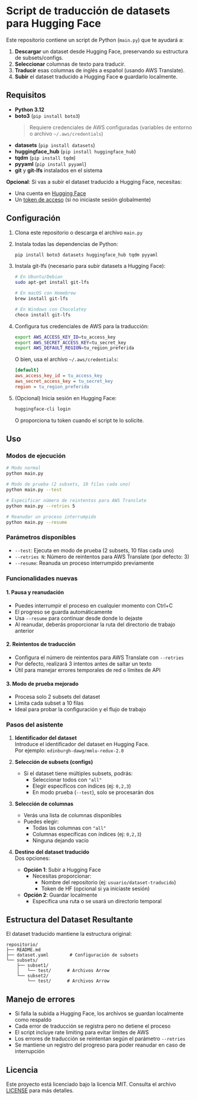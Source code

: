 # Script de traducción de datasets para Hugging Face

Este repositorio contiene un script de Python (`main.py`) que te ayudará a:

1. **Descargar** un dataset desde Hugging Face, preservando su estructura de subsets/configs.
2. **Seleccionar** columnas de texto para traducir.
3. **Traducir** esas columnas de inglés a español (usando AWS Translate).
4. **Subir** el dataset traducido a Hugging Face **o** guardarlo localmente.

## Requisitos

- **Python 3.12**
- **boto3** (`pip install boto3`)  
  > Requiere credenciales de AWS configuradas (variables de entorno o archivo `~/.aws/credentials`)
- **datasets** (`pip install datasets`)
- **huggingface_hub** (`pip install huggingface_hub`)
- **tqdm** (`pip install tqdm`)
- **pyyaml** (`pip install pyyaml`)
- **git** y **git-lfs** instalados en el sistema

**Opcional**: Si vas a subir el dataset traducido a Hugging Face, necesitas:
- Una cuenta en [Hugging Face](https://huggingface.co)
- Un [token de acceso](https://huggingface.co/settings/tokens) (si no iniciaste sesión globalmente)

## Configuración

1. Clona este repositorio o descarga el archivo `main.py`

2. Instala todas las dependencias de Python:
   ```bash
   pip install boto3 datasets huggingface_hub tqdm pyyaml
   ```

3. Instala git-lfs (necesario para subir datasets a Hugging Face):
   ```bash
   # En Ubuntu/Debian
   sudo apt-get install git-lfs

   # En macOS con Homebrew
   brew install git-lfs

   # En Windows con Chocolatey
   choco install git-lfs
   ```

4. Configura tus credenciales de AWS para la traducción:
   ```bash
   export AWS_ACCESS_KEY_ID=tu_access_key
   export AWS_SECRET_ACCESS_KEY=tu_secret_key
   export AWS_DEFAULT_REGION=tu_region_preferida
   ```
   O bien, usa el archivo `~/.aws/credentials`:
   ```ini
   [default]
   aws_access_key_id = tu_access_key
   aws_secret_access_key = tu_secret_key
   region = tu_region_preferida
   ```

5. (Opcional) Inicia sesión en Hugging Face:
   ```bash
   huggingface-cli login
   ```
   O proporciona tu token cuando el script te lo solicite.

## Uso

### Modos de ejecución
```bash
# Modo normal
python main.py

# Modo de prueba (2 subsets, 10 filas cada uno)
python main.py --test

# Especificar número de reintentos para AWS Translate
python main.py --retries 5

# Reanudar un proceso interrumpido
python main.py --resume
```

### Parámetros disponibles
- `--test`: Ejecuta en modo de prueba (2 subsets, 10 filas cada uno)
- `--retries N`: Número de reintentos para AWS Translate (por defecto: 3)
- `--resume`: Reanuda un proceso interrumpido previamente

### Funcionalidades nuevas

#### 1. Pausa y reanudación
- Puedes interrumpir el proceso en cualquier momento con Ctrl+C
- El progreso se guarda automáticamente
- Usa `--resume` para continuar desde donde lo dejaste
- Al reanudar, deberás proporcionar la ruta del directorio de trabajo anterior

#### 2. Reintentos de traducción
- Configura el número de reintentos para AWS Translate con `--retries`
- Por defecto, realizará 3 intentos antes de saltar un texto
- Útil para manejar errores temporales de red o límites de API

#### 3. Modo de prueba mejorado
- Procesa solo 2 subsets del dataset
- Limita cada subset a 10 filas
- Ideal para probar la configuración y el flujo de trabajo

### Pasos del asistente

1. **Identificador del dataset**  
   Introduce el identificador del dataset en Hugging Face.  
   Por ejemplo: `edinburgh-dawg/mmlu-redux-2.0`

2. **Selección de subsets (configs)**  
   - Si el dataset tiene múltiples subsets, podrás:
     - Seleccionar todos con `"all"`
     - Elegir específicos con índices (ej: `0,2,3`)
     - En modo prueba (`--test`), solo se procesarán dos

3. **Selección de columnas**  
   - Verás una lista de columnas disponibles
   - Puedes elegir:
     - Todas las columnas con `"all"`
     - Columnas específicas con índices (ej: `0,2,3`)
     - Ninguna dejando vacío

4. **Destino del dataset traducido**  
   Dos opciones:
   - **Opción 1**: Subir a Hugging Face
     - Necesitas proporcionar:
       - Nombre del repositorio (ej: `usuario/dataset-traducido`)
       - Token de HF (opcional si ya iniciaste sesión)
   - **Opción 2**: Guardar localmente
     - Especifica una ruta o se usará un directorio temporal

## Estructura del Dataset Resultante

El dataset traducido mantiene la estructura original:
```
repositorio/
├── README.md
├── dataset.yaml        # Configuración de subsets
└── subsets/
    ├── subset1/
    │   └── test/      # Archivos Arrow
    └── subset2/
        └── test/      # Archivos Arrow
```

## Manejo de errores

- Si falla la subida a Hugging Face, los archivos se guardan localmente como respaldo
- Cada error de traducción se registra pero no detiene el proceso
- El script incluye rate limiting para evitar límites de AWS
- Los errores de traducción se reintentan según el parámetro `--retries`
- Se mantiene un registro del progreso para poder reanudar en caso de interrupción

## Licencia

Este proyecto está licenciado bajo la licencia MIT. Consulta el archivo [LICENSE](./LICENSE) para más detalles.